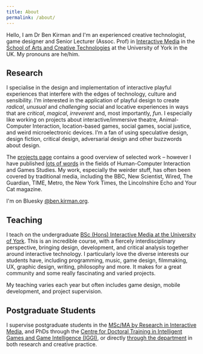 ```yaml
---
title: About
permalink: /about/
---
```

Hello, I am Dr Ben Kirman and I'm an experienced creative technologist, game designer and Senior Lecturer (Assoc. Prof) in [Interactive Media](https://www.york.ac.uk/study/undergraduate/courses/bsc-interactive-media/) in the [School of Arts and Creative Technologies](https://www.york.ac.uk/arts-creative-technologies/) at the University of York in the UK. My pronouns are he/him.

## Research

I specialise in the design and implementation of interactive playful experiences that interfere with the edges of technology, culture and sensibility. I’m interested in the application of playful design to create <em>radical</em>, <em>unusual</em> and <em>challenging</em> social and locative experiences in ways that are <em>critical</em>, <em>magical</em>, <em>irreverent</em> and, most importantly, <em>fun</em>. I especially like working on projects about interactive/immersive theatre, Animal-Computer Interaction, location-based games, social games, social justice, and weird microelectronic devices. I’m a fan of using speculative design, design fiction, critical design, adversarial design and other buzzwords about design.

The [projects page](/) contains a good overview of selected work – however I have published [lots of words](/publications) in the fields of Human-Computer Interaction and Games Studies. My work, especially the weirder stuff, has often been covered by traditional media, including the BBC, New Scientist, Wired, The Guardian, TIME, Metro, the New York Times, the Lincolnshire Echo and Your Cat magazine.

I'm on Bluesky [@ben.kirman.org](https://bsky.app/profile/ben.kirman.org).

## Teaching

I teach on the undergraduate [BSc (Hons) Interactive Media at the University of York](https://www.york.ac.uk/study/undergraduate/courses/bsc-interactive-media/). This is an incredible course, with a fiercely interdisciplinary perspective, bringing design, development, and critical analysis together around interactive technology. I particularly love the diverse interests our students have, including programming, music, game design, filmmaking, UX, graphic design, writing, philosophy and more. It makes for a great community and some really fascinating and varied projects.

My teaching varies each year but often includes game design, mobile development, and project supervision.

## Postgraduate Students

I supervise postgraduate students in the [MSc/MA by Research in Interactive Media](https://www.york.ac.uk/arts-creative-technologies/study/theatre-film-television-research-degrees/ma-msc-interactive-media-by-research/), and PhDs through the [Centre for Doctoral Training in Intelligent Games and Game Intelligence (IGGI)](https://iggi.org.uk/), or directly [through the department](https://www.york.ac.uk/tfti/study/postgraduate/funding/) in both research and creative practice.
